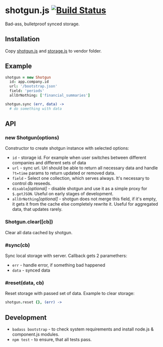 # shotgun.js [![Build Status](https://circleci.com/gh/activecell/shotgun.png?circle-token=752e7092ed2b572b10c1c7e151f9723dc84e9817)](https://circleci.com/gh/activecell/shotgun)

  Bad-ass, bulletproof synced storage.

## Installation

  Copy [shotgun.js](https://github.com/activecell/shotgun/blob/master/index.js) and [storage.js](https://github.com/ask11/storage/blob/master/dist/storage.js) to vendor folder.

## Example

```coffee
shotgun = new Shotgun
  id: app.company.id
  url: '/bootstrap.json'
  field: 'periods'
  allOrNothing: ['financial_summaries']

shotgun.sync (err, data) ->
  # do something with data
```

## API

### new Shotgun(options)

  Constructor to create shotgun instance with selected options:

  * `id` - storage id. For example when user switches between different companies and different sets of data
  * `url` - sync url. Url should be able to return all necessary data and handle `?t=time` params to return updated or removed data.
  * `field` - Select one collection, which serves always. It's necessary to control db reseeds.
  * `disable`*[optional]* - disable shotgun and use it as a simple proxy for `$.getJSON`. Useful on early stages of development.
  * `allOrNothing`*[optional]* - shotgun does not merge this field, if it's empty, it gets it from the cache else completely rewrite it. Useful for aggregated data, that updates rarely.

### Shotgun.clear([cb])

  Clear all data cached by shotgun.

### #sync(cb)

  Sync local storage with server. Callback gets 2 paramethers:

  * `err` - handle error, if something bad happened
  * `data` - synced data

### #reset(data, cb)

  Reset storage with passed set of data.
  Example to clear storage:

```coffee
shotgun.reset {}, (err) ->
```

## Development

  * `badass bootstrap` - to check system requirements and install node.js & component.js modules.
  * `npm test` - to ensure, that all tests pass.
